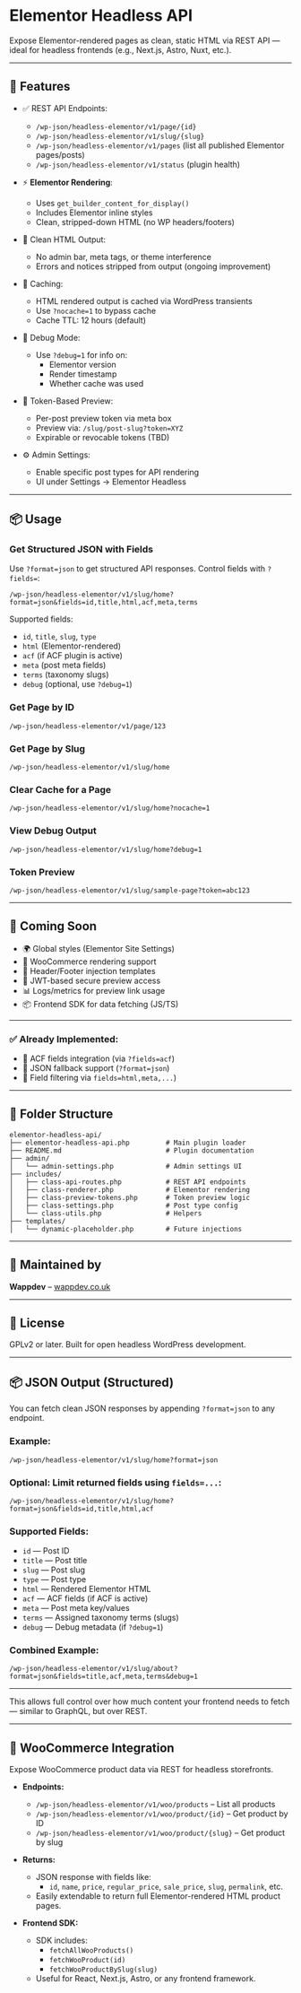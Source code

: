 # Elementor Headless API

Expose Elementor-rendered pages as clean, static HTML via REST API — ideal for headless frontends (e.g., Next.js, Astro, Nuxt, etc.).

---

## 🔧 Features

- ✅ REST API Endpoints:
  - `/wp-json/headless-elementor/v1/page/{id}`
  - `/wp-json/headless-elementor/v1/slug/{slug}`
  - `/wp-json/headless-elementor/v1/pages` (list all published Elementor pages/posts)
  - `/wp-json/headless-elementor/v1/status` (plugin health)

- ⚡ **Elementor Rendering**:
  - Uses `get_builder_content_for_display()`
  - Includes Elementor inline styles
  - Clean, stripped-down HTML (no WP headers/footers)

- 🧹 Clean HTML Output:
  - No admin bar, meta tags, or theme interference
  - Errors and notices stripped from output (ongoing improvement)

- 🧁 Caching:
  - HTML rendered output is cached via WordPress transients
  - Use `?nocache=1` to bypass cache
  - Cache TTL: 12 hours (default)

- 🧪 Debug Mode:
  - Use `?debug=1` for info on:
    - Elementor version
    - Render timestamp
    - Whether cache was used

- 🔐 Token-Based Preview:
  - Per-post preview token via meta box
  - Preview via: `/slug/post-slug?token=XYZ`
  - Expirable or revocable tokens (TBD)

- ⚙️ Admin Settings:
  - Enable specific post types for API rendering
  - UI under Settings → Elementor Headless

---

## 📦 Usage

### Get Structured JSON with Fields

Use `?format=json` to get structured API responses. Control fields with `?fields=`:

```
/wp-json/headless-elementor/v1/slug/home?format=json&fields=id,title,html,acf,meta,terms
```

Supported fields:
- `id`, `title`, `slug`, `type`
- `html` (Elementor-rendered)
- `acf` (if ACF plugin is active)
- `meta` (post meta fields)
- `terms` (taxonomy slugs)
- `debug` (optional, use `?debug=1`)

### Get Page by ID
```
/wp-json/headless-elementor/v1/page/123
```

### Get Page by Slug
```
/wp-json/headless-elementor/v1/slug/home
```

### Clear Cache for a Page
```
/wp-json/headless-elementor/v1/slug/home?nocache=1
```

### View Debug Output
```
/wp-json/headless-elementor/v1/slug/home?debug=1
```

### Token Preview
```
/wp-json/headless-elementor/v1/slug/sample-page?token=abc123
```

---

## 🧩 Coming Soon

- 🌍 Global styles (Elementor Site Settings)
- 🛒 WooCommerce rendering support
- 🧱 Header/Footer injection templates
- 🔐 JWT-based secure preview access
- 📊 Logs/metrics for preview link usage
- 📦 Frontend SDK for data fetching (JS/TS)

---

### ✅ Already Implemented:
- 🧠 ACF fields integration (via `?fields=acf`)
- 🧬 JSON fallback support (`?format=json`)
- 🎯 Field filtering via `fields=html,meta,...`)
---

## 📁 Folder Structure

```
elementor-headless-api/
├── elementor-headless-api.php         # Main plugin loader
├── README.md                          # Plugin documentation
├── admin/
│   └── admin-settings.php             # Admin settings UI
├── includes/
│   ├── class-api-routes.php           # REST API endpoints
│   ├── class-renderer.php             # Elementor rendering
│   ├── class-preview-tokens.php       # Token preview logic
│   ├── class-settings.php             # Post type config
│   └── class-utils.php                # Helpers
├── templates/
│   └── dynamic-placeholder.php        # Future injections
```

---

## 👥 Maintained by
**Wappdev** – [wappdev.co.uk](https://wappdev.co.uk)

---

## 🪪 License
GPLv2 or later. Built for open headless WordPress development.

---

## 📦 JSON Output (Structured)

You can fetch clean JSON responses by appending `?format=json` to any endpoint.

### Example:
```
/wp-json/headless-elementor/v1/slug/home?format=json
```

### Optional: Limit returned fields using `fields=...`:
```
/wp-json/headless-elementor/v1/slug/home?format=json&fields=id,title,html,acf
```

### Supported Fields:
- `id` — Post ID
- `title` — Post title
- `slug` — Post slug
- `type` — Post type
- `html` — Rendered Elementor HTML
- `acf` — ACF fields (if ACF is active)
- `meta` — Post meta key/values
- `terms` — Assigned taxonomy terms (slugs)
- `debug` — Debug metadata (if `?debug=1`)

### Combined Example:
```
/wp-json/headless-elementor/v1/slug/about?format=json&fields=title,acf,meta,terms&debug=1
```

---

This allows full control over how much content your frontend needs to fetch — similar to GraphQL, but over REST.


---

## 🛒 WooCommerce Integration

Expose WooCommerce product data via REST for headless storefronts.

- **Endpoints:**
  - `/wp-json/headless-elementor/v1/woo/products` – List all products
  - `/wp-json/headless-elementor/v1/woo/product/{id}` – Get product by ID
  - `/wp-json/headless-elementor/v1/woo/product/{slug}` – Get product by slug

- **Returns:**
  - JSON response with fields like:
    - `id`, `name`, `price`, `regular_price`, `sale_price`, `slug`, `permalink`, etc.
  - Easily extendable to return full Elementor-rendered HTML product pages.

- **Frontend SDK:**
  - SDK includes:
    - `fetchAllWooProducts()`
    - `fetchWooProduct(id)`
    - `fetchWooProductBySlug(slug)`
  - Useful for React, Next.js, Astro, or any frontend framework.

